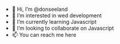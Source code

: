 - 👋 Hi, I’m @donseeland
- 👀 I’m interested in wed development
- 🌱 I’m currently learning Javascript
- 💞️ I’m looking to collaborate on Javascript
- 📫 You can reach me here

<!---
donseeland/donseeland is a ✨ special ✨ repository because its `README.md` (this file) appears on your GitHub profile.
You can click the Preview link to take a look at your changes.
--->

